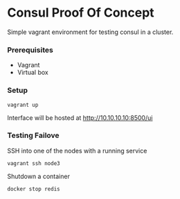# Consul Proof Of Concept

Simple vagrant environment for testing consul in a cluster.


### Prerequisites
* Vagrant
* Virtual box


### Setup
```
vagrant up
```

Interface will be hosted at http://10.10.10.10:8500/ui



### Testing Failove
SSH into one of the nodes with a running service
```
vagrant ssh node3
```

Shutdown a container
```
docker stop redis
```
